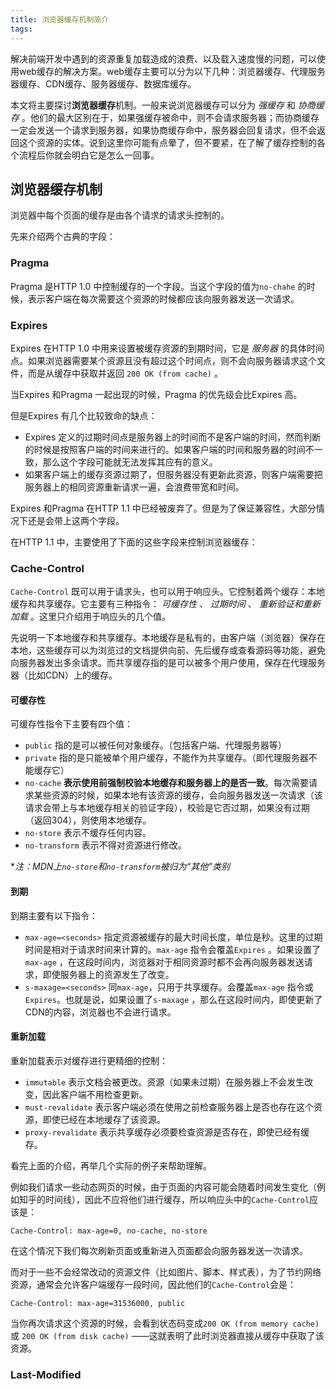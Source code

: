 ```yaml
---
title: 浏览器缓存机制简介
tags:
---
```


解决前端开发中遇到的资源重复加载造成的浪费、以及载入速度慢的问题，可以使用web缓存的解决方案。web缓存主要可以分为以下几种：浏览器缓存、代理服务器缓存、CDN缓存、服务器缓存、数据库缓存。

本文将主要探讨**浏览器缓存**机制。一般来说浏览器缓存可以分为 _强缓存_ 和 _协商缓存_ 。他们的最大区别在于，如果强缓存被命中，则不会请求服务器；而协商缓存一定会发送一个请求到服务器，如果协商缓存命中，服务器会回复请求，但不会返回这个资源的实体。说到这里你可能有点晕了，但不要紧，在了解了缓存控制的各个流程后你就会明白它是怎么一回事。

## 浏览器缓存机制

浏览器中每个页面的缓存是由各个请求的请求头控制的。

先来介绍两个古典的字段：

### Pragma

Pragma 是HTTP 1.0 中控制缓存的一个字段。当这个字段的值为`no-chahe` 的时候，表示客户端在每次需要这个资源的时候都应该向服务器发送一次请求。

### Expires

Expires 在HTTP 1.0 中用来设置被缓存资源的到期时间，它是 _服务器_ 的具体时间点。如果浏览器需要某个资源且没有超过这个时间点，则不会向服务器请求这个文件，而是从缓存中获取并返回 `200 OK (from cache)` 。

当Expires 和Pragma 一起出现的时候，Pragma 的优先级会比Expires 高。

但是Expires 有几个比较致命的缺点：
- Expires 定义的过期时间点是服务器上的时间而不是客户端的时间，然而判断的时候是按照客户端的时间来进行的。如果客户端的时间和服务器的时间不一致，那么这个字段可能就无法发挥其应有的意义。
- 如果客户端上的缓存资源过期了，但服务器没有更新此资源，则客户端需要把服务器上的相同资源重新请求一遍，会浪费带宽和时间。

Expires 和Pragma 在HTTP 1.1 中已经被废弃了。但是为了保证兼容性，大部分情况下还是会带上这两个字段。

在HTTP 1.1 中，主要使用了下面的这些字段来控制浏览器缓存：

### Cache-Control

`Cache-Control` 既可以用于请求头，也可以用于响应头。它控制着两个缓存：本地缓存和共享缓存。它主要有三种指令： _可缓存性_ 、 _过期时间_ 、 _重新验证和重新加载_ 。这里只介绍用于响应头的几个值。

先说明一下本地缓存和共享缓存。本地缓存是私有的，由客户端（浏览器）保存在本地，这些缓存可以为浏览过的文档提供向前、先后缓存或查看源码等功能，避免向服务器发出多余请求。而共享缓存指的是可以被多个用户使用，保存在代理服务器（比如CDN）上的缓存。

#### 可缓存性
可缓存性指令下主要有四个值：

- `public` 指的是可以被任何对象缓存。（包括客户端、代理服务器等）
- `private` 指的是只能被单个用户缓存，不能作为共享缓存。（即代理服务器不能缓存它）
- `no-cache` **表示使用前强制校验本地缓存和服务器上的是否一致**。每次需要请求某些资源的时候，如果本地有该资源的缓存，会向服务器发送一次请求（该请求会带上与本地缓存相关的验证字段），校验是它否过期，如果没有过期（返回304），则使用本地缓存。
- `no-store` 表示不缓存任何内容。
- `no-transform` 表示不得对资源进行修改。


*_注：MDN上`no-store`和`no-transform`被归为“其他”类别_

#### 到期
到期主要有以下指令：

- `max-age=<seconds>` 指定资源被缓存的最大时间长度，单位是秒。这里的过期时间是相对于请求时间来计算的。`max-age` 指令会覆盖`Expires` 。如果设置了`max-age` ，在这段时间内，浏览器对于相同资源时都不会再向服务器发送请求，即使服务器上的资源发生了改变。
- `s-maxage=<seconds>` 同`max-age`，只用于共享缓存。会覆盖`max-age` 指令或`Expires`。也就是说，如果设置了`s-maxage` ，那么在这段时间内，即使更新了CDN的内容，浏览器也不会进行请求。

#### 重新加载

重新加载表示对缓存进行更精细的控制：

- `immutable` 表示文档会被更改。资源（如果未过期）在服务器上不会发生改变，因此客户端不用检查更新。
- `must-revalidate` 表示客户端必须在使用之前检查服务器上是否也存在这个资源，即使已经在本地缓存了该资源。
- `proxy-revalidate` 表示共享缓存必须要检查资源是否存在，即使已经有缓存。

看完上面的介绍，再举几个实际的例子来帮助理解。

例如我们请求一些动态网页的时候，由于页面的内容可能会随着时间发生变化（例如知乎的时间线），因此不应将他们进行缓存，所以响应头中的`Cache-Control`应该是：

```
Cache-Control: max-age=0, no-cache, no-store
```

在这个情况下我们每次刷新页面或重新进入页面都会向服务器发送一次请求。

而对于一些不会经常改动的资源文件（比如图片、脚本、样式表），为了节约网络资源，通常会允许客户端缓存一段时间，因此他们的`Cache-Control`会是：

```
Cache-Control: max-age=31536000, public
```

当你再次请求这个资源的时候，会看到状态码变成`200 OK (from memory cache)` 或 `200 OK (from disk cache)` ——这就表明了此时浏览器直接从缓存中获取了该资源。

### Last-Modified